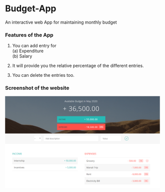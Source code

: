 # Budget-App
An interactive web App for maintaining monthly budget 

### Features of the App

1. You can add entry for<br>
   (a) Expenditure<br>
   (b) Salary
   
2. It will provide you the relative percentage of the different entries.

3. You can delete the entries too.

### Screenshot of the website
<p align='center'>
<img src='ss1.png' width='600' alt='screenshot'>
</p>

